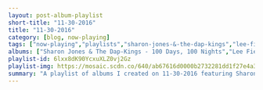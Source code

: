 ```yaml
---
layout: post-album-playlist
short-title: "11-30-2016"
title: "11-30-2016"
category: [blog, now-playing]
tags: ["now-playing","playlists","sharon-jones-&-the-dap-kings","lee-fields-&-the-expressions,-lee-fields","charles-bradley","marlena-shaw","the-delfonics,-adrian-younge","labi-siffre","gábor-szabó"]
albums: ["Sharon Jones & The Dap-Kings - 100 Days, 100 Nights","Lee Fields & The Expressions, Lee Fields - Faithful Man","Charles Bradley - Changes","Marlena Shaw - The Spice Of Life","The Delfonics, Adrian Younge - Adrian Younge Presents: The Delfonics","Labi Siffre - Remember My Song","Gábor Szabó - The Sorcerer / More Sorcery"]
playlist-id: 6lxx8dK90YcxuXLZ0vj2Gz
playlist-img: https://mosaic.scdn.co/640/ab67616d0000b2732281dd1f27e4a335a557ed0cab67616d0000b273277c2d41d377309eadb129fbab67616d0000b273b87c50881c048df7a48f4159ab67616d0000b273c925139455d0480681315f02
summary: "A playlist of albums I created on 11-30-2016 featuring Sharon Jones & The Dap-Kings, Lee Fields & The Expressions, Lee Fields, Charles Bradley, Marlena Shaw, The Delfonics, Adrian Younge, Labi Siffre, and Gábor Szabó"
---
```

